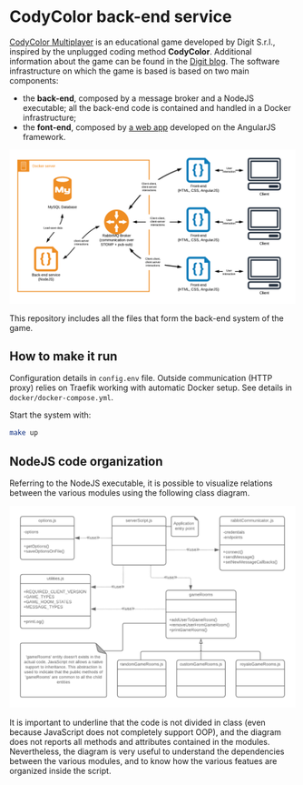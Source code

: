 # CodyColor back-end service

[CodyColor Multiplayer](https://codycolor.codemooc.net/#!/) is an educational game developed by Digit S.r.l., inspired by the unplugged coding method **CodyColor**. Additional information about the game can be found in the [Digit blog](https://digit.srl/codycolor-multiplayer-learn-by-having-fun/). The software infrastructure on which the game is based is based on two main components:

* the **back-end**, composed by a message broker and a NodeJS executable; all the back-end code is contained and handled in a Docker infrastructure;
* the **font-end**, composed by [a web app](https://github.com/digit-srl/CodyColorClient) developed on the AngularJS framework.

![CodyColor Multiplayer Component Diagram](CodyColorComponents.png)

This repository includes all the files that form the back-end system of the game.


## How to make it run

Configuration details in `config.env` file.
Outside communication (HTTP proxy) relies on Traefik working with automatic Docker setup. See details in `docker/docker-compose.yml`.

Start the system with:
```bash
make up
```

## NodeJS code organization

Referring to the NodeJS executable, it is possible to visualize relations between the various modules using the following class diagram. 

![CodyColor Multiplayer Server Class Diagram](ServerDiagram.png)

It is important to underline that the code is not divided in class (even because JavaScript does not completely support OOP), and the diagram does not reports all methods and attributes contained in the modules. Nevertheless, the diagram is very useful to understand the dependencies between the various modules, and to know how the various featues are organized inside the script.
